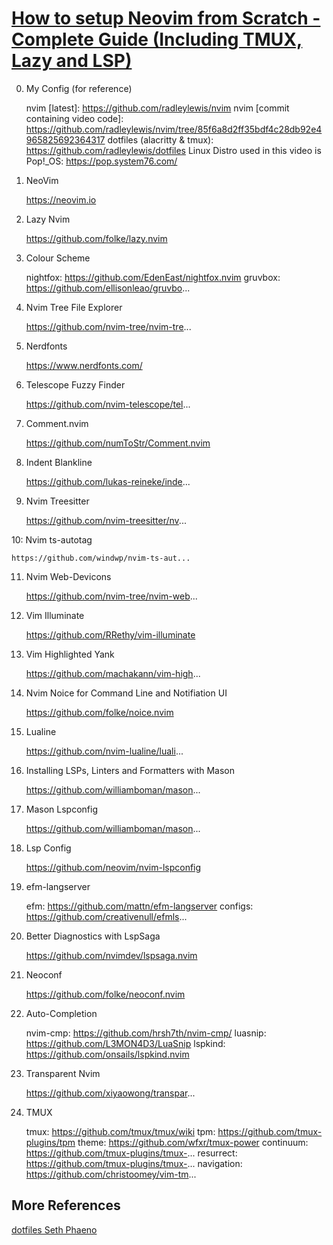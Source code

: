 # [How to setup Neovim from Scratch - Complete Guide (Including TMUX, Lazy and LSP)](https://www.youtube.com/watch?v=ZjMzBd1Dqz8&t=622s)

0. My Config (for reference)

    nvim [latest]: <https://github.com/radleylewis/nvim>
    nvim [commit containing video code]: <https://github.com/radleylewis/nvim/tree/85f6a8d2ff35bdf4c28db92e4965825692364317>
    dotfiles (alacritty & tmux): <https://github.com/radleylewis/dotfiles>
    Linux Distro used in this video is Pop!_OS: <https://pop.system76.com/>

1. NeoVim

    <https://neovim.io>

2. Lazy Nvim

    <https://github.com/folke/lazy.nvim>

3. Colour Scheme

    nightfox: <https://github.com/EdenEast/nightfox.nvim>
    gruvbox: <https://github.com/ellisonleao/gruvbo>...

4. Nvim Tree File Explorer

    <https://github.com/nvim-tree/nvim-tre>...

5. Nerdfonts

    <https://www.nerdfonts.com/>

6. Telescope Fuzzy Finder

    <https://github.com/nvim-telescope/tel>...

7. Comment.nvim

    <https://github.com/numToStr/Comment.nvim>

8. Indent Blankline

    <https://github.com/lukas-reineke/inde>...

9. Nvim Treesitter

    <https://github.com/nvim-treesitter/nv>...

10: Nvim ts-autotag

    https://github.com/windwp/nvim-ts-aut...

11. Nvim Web-Devicons

    https://github.com/nvim-tree/nvim-web...

12. Vim Illuminate

    https://github.com/RRethy/vim-illuminate

13. Vim Highlighted Yank

    https://github.com/machakann/vim-high...

14. Nvim Noice for Command Line and Notifiation UI

    https://github.com/folke/noice.nvim

15. Lualine

    https://github.com/nvim-lualine/luali...

16. Installing LSPs, Linters and Formatters with Mason

    https://github.com/williamboman/mason...

17. Mason Lspconfig

    https://github.com/williamboman/mason...

18. Lsp Config

    https://github.com/neovim/nvim-lspconfig

19. efm-langserver

    efm: https://github.com/mattn/efm-langserver
    configs: https://github.com/creativenull/efmls...

20. Better Diagnostics with LspSaga

    https://github.com/nvimdev/lspsaga.nvim

21. Neoconf

    https://github.com/folke/neoconf.nvim

22. Auto-Completion

    nvim-cmp: https://github.com/hrsh7th/nvim-cmp/
    luasnip: https://github.com/L3MON4D3/LuaSnip
    lspkind: https://github.com/onsails/lspkind.nvim

23. Transparent Nvim

    https://github.com/xiyaowong/transpar...

24. TMUX

    tmux: https://github.com/tmux/tmux/wiki
    tpm: https://github.com/tmux-plugins/tpm
    theme: https://github.com/wfxr/tmux-power
    continuum: https://github.com/tmux-plugins/tmux-...
    resurrect: https://github.com/tmux-plugins/tmux-...
    navigation: https://github.com/christoomey/vim-tm...

## More References

[dotfiles Seth Phaeno](https://github.com/Sin-cy/dotfiles)
